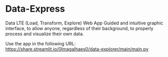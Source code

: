 # Data-Express

Data LTE (Load, Transform, Explore) Web App
Guided and intuitive graphic interface, to allow anyone, regardless of their background, to properly process and visualize their own data.

Use the app in the following URL: https://share.streamlit.io/0lmagalhaes0/data-explorer/main/main.py
